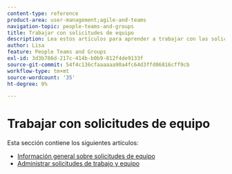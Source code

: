 ```yaml
---
content-type: reference
product-area: user-management;agile-and-teams
navigation-topic: people-teams-and-groups
title: Trabajar con solicitudes de equipo
description: Lea estos artículos para aprender a trabajar con las solicitudes del equipo en Workfront.
author: Lisa
feature: People Teams and Groups
exl-id: 3d3b786d-217c-414b-b0b9-812f4de9133f
source-git-commit: 54f4c136cfaaaaaa90a4fc64d3ffd06816cff9cb
workflow-type: tm+mt
source-wordcount: '35'
ht-degree: 0%

---
```


# Trabajar con solicitudes de equipo

Esta sección contiene los siguientes artículos:

* [Información general sobre solicitudes de equipo](../../people-teams-and-groups/work-with-team-requests/team-requests-overview.md)
* [Administrar solicitudes de trabajo y equipo](../../people-teams-and-groups/work-with-team-requests/manage-work-and-team-requests.md)
